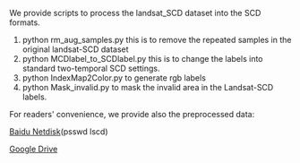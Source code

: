 
We provide scripts to process the landsat_SCD dataset into the SCD formats.

1. python rm_aug_samples.py
    this is to remove the repeated samples in the original landsat-SCD dataset
2. python MCDlabel_to_SCDlabel.py
    this is to change the labels into standard two-temporal SCD settings.
3. python IndexMap2Color.py
    to generate rgb labels
4. python Mask_invalid.py
    to mask the invalid area in the Landsat-SCD labels.

For readers' convenience, we provide also the preprocessed data:

[Baidu Netdisk](https://pan.baidu.com/s/1ynizp4WST6EeBo6pxo6Kog?pwd=lscd)(psswd lscd)

[Google Drive](https://drive.google.com/file/d/11CkLhakNtfaBH78SGTHxcXKNsBM524H5/view?usp=sharing)
